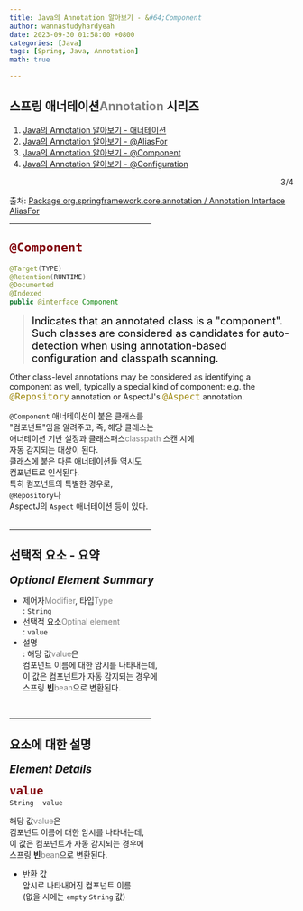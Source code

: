 ```yaml
---
title: Java의 Annotation 알아보기 - &#64;Component
author: wannastudyhardyeah
date: 2023-09-30 01:58:00 +0800
categories: [Java]
tags: [Spring, Java, Annotation]
math: true

---
```

<div class="toc-multiple-posts">
<h2>스프링 애너테이션<span style="color: #808080;">Annotation</span> 시리즈</h2>
<ol class="sc-fmciRz gyCSrP"><li><a href="/posts/Searching-for-Annotation-in-Java/">Java의 Annotation 알아보기 - 애너테이션</a></li>
<li><a href="/posts/Searching-for-Annotation-AliasFor-in-Java/">Java의 Annotation 알아보기 - &#64;AliasFor</a></li>
<li><a href="/posts/Searching-for-Annotation-Component-in-Java/" aria-current="page" class="active">Java의 Annotation 알아보기 - &#64;Component</a></li>
<li><a href="/posts/Searching-for-Annotation-Configuration-in-Java/">Java의 Annotation 알아보기 - &#64;Configuration</a></li>
</ol><div class="sc-fIosxK hRRhWV"><div class="sc-gUQvok eBShCz">
<div class="series-number" align="right">3/4</div>
</div></div>
</div>

출처: <a href="https://docs.spring.io/spring-framework/docs/current/javadoc-api/org/springframework/core/annotation/AliasFor.html">Package org.springframework.core.annotation / Annotation Interface AliasFor</a>
<hr width="50%">
<h2 id="what-is-annotation-h2"><code class="language-sql highlighter-rouge" style="color: #83060e; font-size: 1.35rem;">@Component</code></h2>

```java
@Target(TYPE)
@Retention(RUNTIME)
@Documented
@Indexed
public @interface Component
```

> <div style="color:black; font-size:1.15rem">Indicates that an annotated class is a "component". Such classes are considered as candidates for auto-detection when using annotation-based configuration and classpath scanning.
Other class-level annotations may be considered as identifying a component as well, typically a special kind of component: e.g. the <code class="language-java highlighter-rouge" style="color: #9E880D; font-size: 1.0rem;">@Repository</code> annotation or AspectJ's <code class="language-java highlighter-rouge" style="color: #9E880D; font-size: 1.0rem;">@Aspect</code> annotation.</div>

``@Component`` 애너테이션이 붙은 클래스를<br>
"컴포넌트"임을 알려주고, 즉, 해당 클래스는<br>
애너테이션 기반 설정과 클래스패스<span style="color: #808080;">classpath</span> 스캔 시에<br>
자동 감지되는 대상이 된다.<br>
클래스에 붙은 다른 애너테이션들 역시도<br>
컴포넌트로 인식된다.<br>
특히 컴포넌트의 특별한 경우로,<br>
``@Repository``나<br>
AspectJ의 ``Aspect`` 애너테이션 등이 있다.<br>
<br>
<hr width="50%">
<h2 id="optional-element-summary-h2">선택적 요소 - 요약</h2>
<b style="font-size:1.2rem"><i>Optional Element Summary</i></b><br>

- 제어자<span style="color: #808080;">Modifier</span>, 타입<span style="color: #808080;">Type</span><br>
\: ``String``<br>
- 선택적 요소<span style="color: #808080;">Optinal element</span><br>
\: ``value``<br>
- 설명<br>
\: 해당 값<span style="color: #808080;">value</span>은<br>
컴포넌트 이름에 대한 암시를 나타내는데,<br>
이 값은 컴포넌트가 자동 감지되는 경우에<br>
스프링 <b>빈</b><span style="color: #808080;">bean</span>으로 변환된다.<br>
<br>
<hr width="50%">
<h2 id="element-details-h2">요소에 대한 설명</h2>
<b style="font-size:1.2rem"><i>Element Details</i></b><br>

<code class="language-sql highlighter-rouge" style="color: #83060e; font-size: 1.25rem;"><b>value</b></code><br>
``String``&nbsp;&nbsp;&nbsp;&nbsp;``value``<br>

해당 값<span style="color: #808080;">value</span>은<br>
컴포넌트 이름에 대한 암시를 나타내는데,<br>
이 값은 컴포넌트가 자동 감지되는 경우에<br>
스프링 <b>빈</b><span style="color: #808080;">bean</span>으로 변환된다.<br> 

- 반환 값<br>
암시로 나타내어진 컴포넌트 이름<br>
(없을 시에는 ``empty`` ``String`` 값)<br>